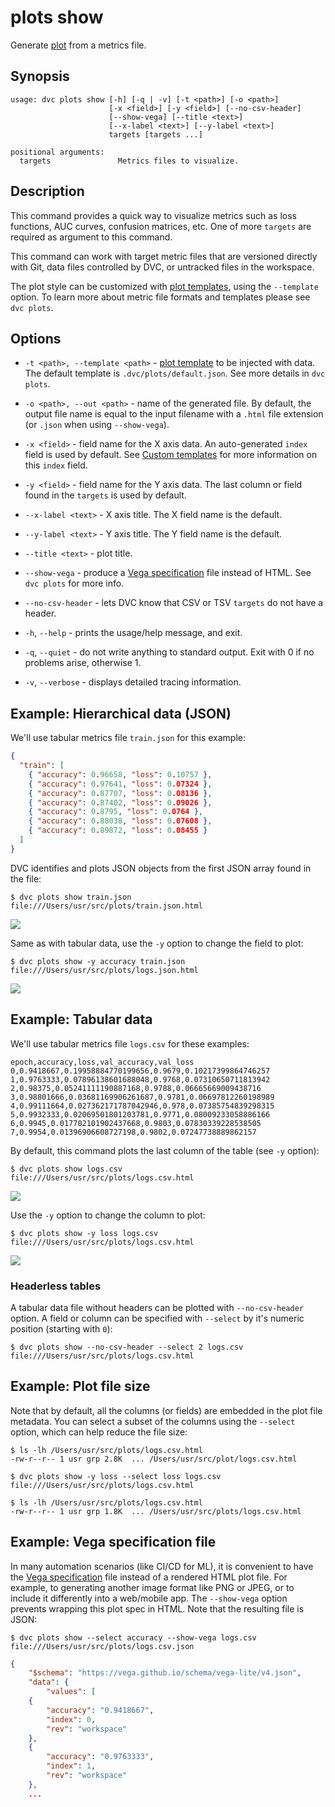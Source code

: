 # plots show

Generate [plot](/doc/command-reference/plots) from a metrics file.

## Synopsis

```usage
usage: dvc plots show [-h] [-q | -v] [-t <path>] [-o <path>]
                      [-x <field>] [-y <field>] [--no-csv-header]
                      [--show-vega] [--title <text>]
                      [--x-label <text>] [--y-label <text>]
                      targets [targets ...]

positional arguments:
  targets               Metrics files to visualize.
```

## Description

This command provides a quick way to visualize metrics such as loss functions,
AUC curves, confusion matrices, etc. One of more `targets` are required as
argument to this command.

This command can work with target metric files that are versioned directly with
Git, data files controlled by DVC, or untracked files in the workspace.

The plot style can be customized with
[plot templates](/doc/command-reference/plots#plot-templates), using the
`--template` option. To learn more about metric file formats and templates
please see `dvc plots`.

## Options

- `-t <path>, --template <path>` -
  [plot template](/doc/command-reference/plots#plot-templates) to be injected
  with data. The default template is `.dvc/plots/default.json`. See more details
  in `dvc plots`.

- `-o <path>, --out <path>` - name of the generated file. By default, the output
  file name is equal to the input filename with a `.html` file extension (or
  `.json` when using `--show-vega`).

- `-x <field>` - field name for the X axis data. An auto-generated `index` field
  is used by default. See
  [Custom templates](/doc/command-reference/plots#custom-templates) for more
  information on this `index` field.

- `-y <field>` - field name for the Y axis data. The last column or field found
  in the `targets` is used by default.

- `--x-label <text>` - X axis title. The X field name is the default.

- `--y-label <text>` - Y axis title. The Y field name is the default.

- `--title <text>` - plot title.

- `--show-vega` - produce a
  [Vega specification](https://vega.github.io/vega/docs/specification/) file
  instead of HTML. See `dvc plots` for more info.

- `--no-csv-header` - lets DVC know that CSV or TSV `targets` do not have a
  header.

- `-h`, `--help` - prints the usage/help message, and exit.

- `-q`, `--quiet` - do not write anything to standard output. Exit with 0 if no
  problems arise, otherwise 1.

- `-v`, `--verbose` - displays detailed tracing information.

## Example: Hierarchical data (JSON)

We'll use tabular metrics file `train.json` for this example:

```json
{
  "train": [
    { "accuracy": 0.96658, "loss": 0.10757 },
    { "accuracy": 0.97641, "loss": 0.07324 },
    { "accuracy": 0.87707, "loss": 0.08136 },
    { "accuracy": 0.87402, "loss": 0.09026 },
    { "accuracy": 0.8795, "loss": 0.0764 },
    { "accuracy": 0.88038, "loss": 0.07608 },
    { "accuracy": 0.89872, "loss": 0.08455 }
  ]
}
```

DVC identifies and plots JSON objects from the first JSON array found in the
file:

```dvc
$ dvc plots show train.json
file:///Users/usr/src/plots/train.json.html
```

![](/img/plots_show_json.svg)

Same as with tabular data, use the `-y` option to change the field to plot:

```dvc
$ dvc plots show -y accuracy train.json
file:///Users/usr/src/plots/logs.json.html
```

![](/img/plots_show_json_field.svg)

## Example: Tabular data

We'll use tabular metrics file `logs.csv` for these examples:

```csv
epoch,accuracy,loss,val_accuracy,val_loss
0,0.9418667,0.19958884770199656,0.9679,0.10217399864746257
1,0.9763333,0.07896138601688048,0.9768,0.07310650711813942
2,0.98375,0.05241111190887168,0.9788,0.06665669009438716
3,0.98801666,0.03681169906261687,0.9781,0.06697812260198989
4,0.99111664,0.027362171787042946,0.978,0.07385754839298315
5,0.9932333,0.02069501801203781,0.9771,0.08009233058886166
6,0.9945,0.017702101902437668,0.9803,0.07830339228538505
7,0.9954,0.01396906608727198,0.9802,0.07247738889862157
```

By default, this command plots the last column of the table (see `-y` option):

```dvc
$ dvc plots show logs.csv
file:///Users/usr/src/plots/logs.csv.html
```

![](/img/plots_show.svg)

Use the `-y` option to change the column to plot:

```dvc
$ dvc plots show -y loss logs.csv
file:///Users/usr/src/plots/logs.csv.html
```

![](/img/plots_show_field.svg)

### Headerless tables

A tabular data file without headers can be plotted with `--no-csv-header`
option. A field or column can be specified with `--select` by it's numeric
position (starting with `0`):

```dvc
$ dvc plots show --no-csv-header --select 2 logs.csv
file:///Users/usr/src/plots/logs.csv.html
```

## Example: Plot file size

Note that by default, all the columns (or fields) are embedded in the plot file
metadata. You can select a subset of the columns using the `--select` option,
which can help reduce the file size:

```dvc
$ ls -lh /Users/usr/src/plots/logs.csv.html
-rw-r--r-- 1 usr grp 2.8K  ... /Users/usr/src/plot/logs.csv.html

$ dvc plots show -y loss --select loss logs.csv
file:///Users/usr/src/plots/logs.csv.html

$ ls -lh /Users/usr/src/plots/logs.csv.html
-rw-r--r-- 1 usr grp 1.8K  ... /Users/usr/src/plots/logs.csv.html
```

## Example: Vega specification file

In many automation scenarios (like CI/CD for ML), it is convenient to have the
[Vega specification](https://vega.github.io/vega/docs/specification/) file
instead of a rendered HTML plot file. For example, to generating another image
format like PNG or JPEG, or to include it differently into a web/mobile app. The
`--show-vega` option prevents wrapping this plot spec in HTML. Note that the
resulting file is JSON:

```dvc
$ dvc plots show --select accuracy --show-vega logs.csv
file:///Users/usr/src/plots/logs.csv.json
```

```json
{
    "$schema": "https://vega.github.io/schema/vega-lite/v4.json",
    "data": {
        "values": [
    {
        "accuracy": "0.9418667",
        "index": 0,
        "rev": "workspace"
    },
    {
        "accuracy": "0.9763333",
        "index": 1,
        "rev": "workspace"
    },
    ...
```
